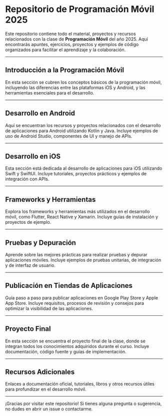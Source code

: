 # Repositorio de Programación Móvil 2025

Este repositorio contiene todo el material, proyectos y recursos relacionados con la clase de **Programación Móvil** del año 2025. Aquí encontrarás apuntes, ejercicios, proyectos y ejemplos de código organizados para facilitar el aprendizaje y la colaboración.

---

## Introducción a la Programación Móvil
En esta sección se cubren los conceptos básicos de la programación móvil, incluyendo las diferencias entre las plataformas iOS y Android, y las herramientas esenciales para el desarrollo.


---

## Desarrollo en Android
Aquí se encuentran los recursos y proyectos relacionados con el desarrollo de aplicaciones para Android utilizando Kotlin y Java. Incluye ejemplos de uso de Android Studio, componentes de UI y manejo de APIs.

---

## Desarrollo en iOS
Esta sección está dedicada al desarrollo de aplicaciones para iOS utilizando Swift y SwiftUI. Incluye tutoriales, proyectos prácticos y ejemplos de integración con APIs.

---

## Frameworks y Herramientas
Explora los frameworks y herramientas más utilizados en el desarrollo móvil, como Flutter, React Native y Xamarin. Incluye guías de instalación y proyectos de ejemplo.

---

## Pruebas y Depuración
Aprende sobre las mejores prácticas para realizar pruebas y depurar aplicaciones móviles. Incluye ejemplos de pruebas unitarias, de integración y de interfaz de usuario.


---

## Publicación en Tiendas de Aplicaciones
Guía paso a paso para publicar aplicaciones en Google Play Store y Apple App Store. Incluye requisitos, procesos de revisión y consejos para optimizar la visibilidad de las aplicaciones.

---

## Proyecto Final
En esta sección se encuentra el proyecto final de la clase, donde se integran todos los conocimientos adquiridos durante el curso. Incluye documentación, código fuente y guías de implementación.

---

## Recursos Adicionales
Enlaces a documentación oficial, tutoriales, libros y otros recursos útiles para profundizar en el desarrollo móvil.

---

¡Gracias por visitar este repositorio! Si tienes alguna pregunta o sugerencia, no dudes en abrir un issue o contactarme.
